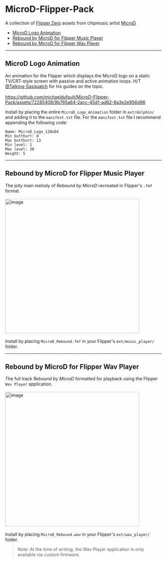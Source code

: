 # MicroD-Flipper-Pack
A collection of [Flipper Zero](https://github.com/flipperdevices) assets from chipmusic artist [MicroD](https://microdmusic.com/)<br/>
- [MicroD Logo Animation](#microd-logo-animation)
- [Rebound by MicroD for Flipper Music Player](#rebound-by-microd-for-flipper-music-player)
- [Rebound by MicroD for Flipper Wav Player](#rebound-by-microd-for-flipper-wav-player)
- - -
## MicroD Logo Animation
An animation for the Flipper which displays the MicroD logo on a static TV/CRT-style screen with passive and active animation loops. H/T [@Talking-Sasquatch](https://github.com/skizzophrenic/Talking-Sasquach) for his guides on the topic.<br/><br/>
https://github.com/michaeldufault/MicroD-Flipper-Pack/assets/72285408/9b765a64-2acc-45d1-ad62-8a3e2e956d96

Install by placing the entire `MicroD_Logo_Animation` folder in `ext/dolphin/` and adding it to the `manifest.txt` file.
For the `manifest.txt` file I recommend appending the following code:
```
Name: MicroD_Logo_128x64
Min butthurt: 0
Max butthurt: 13
Min level: 1
Max level: 30
Weight: 5
```
- - -
## Rebound by MicroD for Flipper Music Player
The jolly main melody of *Rebound by MicroD* recreated in Flipper's `.fmf` format.<br/><br/>
<img width="431" alt="image" src="https://github.com/michaeldufault/MicroD-Flipper-Pack/assets/72285408/1707147f-ba21-46ec-b2ac-1843a9835064"><br/><br/>
Install by placing `MicroD_Rebound.fmf` in your Flipper's `ext/music_player/` folder.

- - -
## Rebound by MicroD for Flipper Wav Player
The full track *Rebound by MicroD* formatted for playback using the Flipper `Wav Player` application.<br/><br/>
<img width="431" alt="image" src="https://github.com/michaeldufault/MicroD-Flipper-Pack/assets/72285408/9832c5e8-0e01-4fc4-9491-dc1a2fe2e568"><br/><br/>
Install by placing `MicroD_Rebound.wav` in your Flipper's `ext/wav_player/` folder.
> Note: At the time of writing, the Wav Player application is only available via custom firmware.
